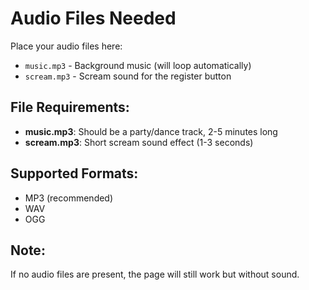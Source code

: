 # Audio Files Needed

Place your audio files here:

- `music.mp3` - Background music (will loop automatically)
- `scream.mp3` - Scream sound for the register button

## File Requirements:
- **music.mp3**: Should be a party/dance track, 2-5 minutes long
- **scream.mp3**: Short scream sound effect (1-3 seconds)

## Supported Formats:
- MP3 (recommended)
- WAV
- OGG

## Note:
If no audio files are present, the page will still work but without sound.
